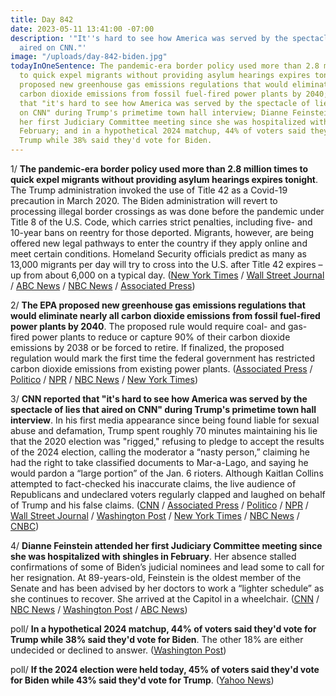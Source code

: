 ```yaml
---
title: Day 842
date: 2023-05-11 13:41:00 -07:00
description: '"It''s hard to see how America was served by the spectacle of lies that
  aired on CNN."'
image: "/uploads/day-842-biden.jpg"
todayInOneSentence: The pandemic-era border policy used more than 2.8 million times
  to quick expel migrants without providing asylum hearings expires tonight; the EPA
  proposed new greenhouse gas emissions regulations that would eliminate nearly all
  carbon dioxide emissions from fossil fuel-fired power plants by 2040; CNN reported
  that "it's hard to see how America was served by the spectacle of lies that aired
  on CNN" during Trump's primetime town hall interview; Dianne Feinstein attended
  her first Judiciary Committee meeting since she was hospitalized with shingles in
  February; and in a hypothetical 2024 matchup, 44% of voters said they'd vote for
  Trump while 38% said they'd vote for Biden.
---
```


1/ **The pandemic-era border policy used more than 2.8 million times to quick expel migrants without providing asylum hearings expires tonight**. The Trump administration invoked the use of Title 42 as a Covid-19 precaution in March 2020. The Biden administration will revert to processing illegal border crossings as was done before the pandemic under Title 8 of the U.S. Code, which carries strict penalties, including five- and 10-year bans on reentry for those deported. Migrants, however, are being offered new legal pathways to enter the country if they apply online and meet certain conditions. Homeland Security officials predict as many as 13,000 migrants per day will try to cross into the U.S. after Title 42 expires – up from about 6,000 on a typical day. ([New York Times](https://www.nytimes.com/live/2023/05/11/us/title-42-immigration) / [Wall Street Journal](https://www.wsj.com/articles/migrant-influx-overwhelms-southern-border-as-title-42-winds-down-da4e1e99?mod=hp_lead_pos6) / [ABC News](https://abcnews.go.com/Politics/title-8-immigration-law/story?id=99226848) / [NBC News](https://www.nbcnews.com/news/latino/live-blog/live-updates-title-42-immigration-policy-set-expire-midnight-rcna83908) / [Associated Press](https://apnews.com/article/immigration-border-title-42-mexico-asylum-8c239766c2cb6e257c0220413b8e9cf9))

2/ **The EPA proposed new greenhouse gas emissions regulations that would eliminate nearly all carbon dioxide emissions from fossil fuel-fired power plants by 2040**. The proposed rule would require coal- and gas-fired power plants to reduce or capture 90% of their carbon dioxide emissions by 2038 or be forced to retire. If finalized, the proposed regulation would mark the first time the federal government has restricted carbon dioxide emissions from existing power plants. ([Associated Press](https://apnews.com/article/epa-climate-change-coal-gas-power-plants-809d38eff9b33d051a98541a4045f69d) / [Politico](https://www.politico.com/news/2023/05/11/biden-rule-tells-power-plants-cut-climate-pollution-00095827) / [NPR](https://www.npr.org/2023/05/11/1169967646/an-epa-proposal-to-almost-eliminate-climate-pollution-from-power-plants) / [NBC News](https://www.nbcnews.com/politics/joe-biden/epa-proposes-emissions-caps-existing-power-plants-major-climate-effort-rcna83909) / [New York Times](https://www.nytimes.com/2023/05/11/climate/epa-power-plants-pollution.html))

3/ **CNN reported that "it's hard to see how America was served by the spectacle of lies that aired on CNN" during Trump's primetime town hall interview**. In his first media appearance since being found liable for sexual abuse and defamation, Trump spent roughly 70 minutes maintaining his lie that the 2020 election was "rigged," refusing to pledge to accept the results of the 2024 election, calling the moderator a “nasty person,” claiming he had the right to take classified documents to Mar-a-Lago, and saying he would pardon a “large portion” of the Jan. 6 rioters. Although Kaitlan Collins attempted to fact-checked his inaccurate claims, the live audience of Republicans and undeclared voters regularly clapped and laughed on behalf of Trump and his false claims. ([CNN](https://view.newsletters.cnn.com/messages/16837796845222acf50e3996d/raw) / [Associated Press](https://apnews.com/article/trump-cnn-town-hall-things-to-know-7be863292956dd2663537880dfbd8c3f) / [Politico](https://www.politico.com/news/2023/05/10/5-takeaways-from-trumps-cnn-smackdown-00096376) / [NPR](https://www.npr.org/2023/05/10/1175370747/trump-continues-lies-about-election-and-lashes-out-after-n-y-verdict-in-town-hal) / [Wall Street Journal](https://www.wsj.com/articles/trump-cnn-townhall-election-republicans-f7572f4f?mod=hp_lead_pos3) / [Washington Post](https://www.washingtonpost.com/media/2023/05/10/trump-collins-cnn-town-hall/) / [New York Times](https://www.nytimes.com/2023/05/11/us/politics/trump-cnn-town-hall-takeaways.html) / [NBC News](https://www.nbcnews.com/politics/donald-trump/pure-trump-re-injected-main-vein-american-politics-cnn-town-hall-rcna83880) / [CNBC](https://www.cnbc.com/2023/05/10/trump-cnn-town-hall.html))

4/ **Dianne Feinstein attended her first Judiciary Committee meeting since she was hospitalized with shingles in February**. Her absence stalled confirmations of some of Biden’s judicial nominees and lead some to call for her resignation. At 89-years-old, Feinstein is the oldest member of the Senate and has been advised by her doctors to work a “lighter schedule” as she continues to recover. She arrived at the Capitol in a wheelchair. ([CNN](https://www.cnn.com/2023/05/09/politics/dianne-feinstein-returns-to-washington/index.html) / [NBC News](https://www.nbcnews.com/politics/congress/feinstein-returns-senate-judiciary-committee-helping-advance-biden-jud-rcna83949) / [Washington Post](https://www.washingtonpost.com/politics/2023/05/10/dianne-feinstein-returns-capitol-shingles/) / [ABC News](https://abcnews.go.com/Politics/sen-dianne-feinstein-makes-long-awaited-return-capitol/story?id=99237162))

poll/ **In a hypothetical 2024 matchup, 44% of voters said they'd vote for Trump while 38% said they'd vote for Biden**. The other 18% are either undecided or declined to answer. ([Washington Post](https://www.washingtonpost.com/politics/2023/05/07/president-biden-post-abc-poll/))

poll/ **If the 2024 election were held today, 45% of voters said they'd vote for Biden while 43% said they'd vote for Trump**. ([Yahoo News](https://news.yahoo.com/new-yahoo-news-poll-shows-biden-still-leads-trump-for-2024-100012891.html))